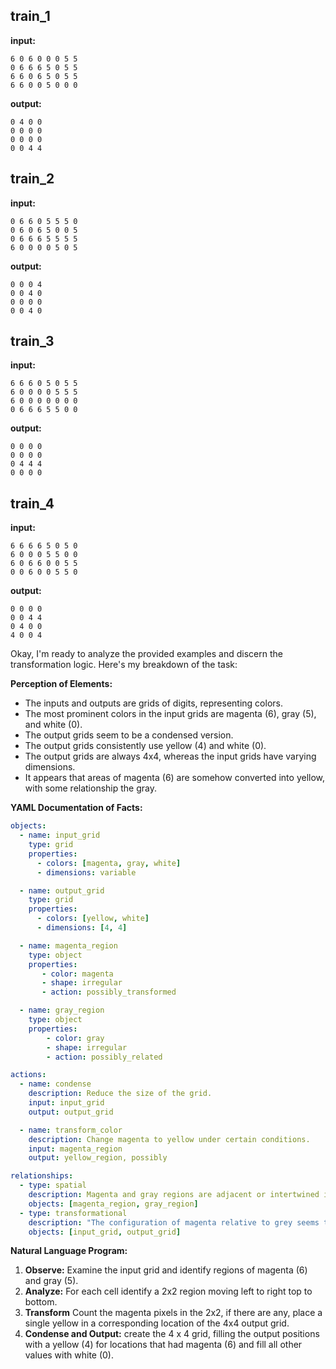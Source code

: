 
## train_1

**input:**
```
6 0 6 0 0 0 5 5
0 6 6 6 5 0 5 5
6 6 0 6 5 0 5 5
6 6 0 0 5 0 0 0
```


**output:**
```
0 4 0 0
0 0 0 0
0 0 0 0
0 0 4 4
```


## train_2

**input:**
```
0 6 6 0 5 5 5 0
0 6 0 6 5 0 0 5
0 6 6 6 5 5 5 5
6 0 0 0 0 5 0 5
```


**output:**
```
0 0 0 4
0 0 4 0
0 0 0 0
0 0 4 0
```


## train_3

**input:**
```
6 6 6 0 5 0 5 5
6 0 0 0 0 5 5 5
6 0 0 0 0 0 0 0
0 6 6 6 5 5 0 0
```


**output:**
```
0 0 0 0
0 0 0 0
0 4 4 4
0 0 0 0
```


## train_4

**input:**
```
6 6 6 6 5 0 5 0
6 0 0 0 5 5 0 0
6 0 6 6 0 0 5 5
0 0 6 0 0 5 5 0
```


**output:**
```
0 0 0 0
0 0 4 4
0 4 0 0
4 0 0 4
```

Okay, I'm ready to analyze the provided examples and discern the transformation logic. Here's my breakdown of the task:

**Perception of Elements:**

*   The inputs and outputs are grids of digits, representing colors.
*   The most prominent colors in the input grids are magenta (6), gray (5), and white (0).
*    The output grids seem to be a condensed version.
*   The output grids consistently use yellow (4) and white (0).
*   The output grids are always 4x4, whereas the input grids have varying dimensions.
*    It appears that areas of magenta (6) are somehow converted into yellow, with some relationship the gray.

**YAML Documentation of Facts:**


```yaml
objects:
  - name: input_grid
    type: grid
    properties:
      - colors: [magenta, gray, white]
      - dimensions: variable

  - name: output_grid
    type: grid
    properties:
      - colors: [yellow, white]
      - dimensions: [4, 4]

  - name: magenta_region
    type: object
    properties:
       - color: magenta
       - shape: irregular
       - action: possibly_transformed

  - name: gray_region
    type: object
    properties:
        - color: gray
        - shape: irregular
        - action: possibly_related

actions:
  - name: condense
    description: Reduce the size of the grid.
    input: input_grid
    output: output_grid

  - name: transform_color
    description: Change magenta to yellow under certain conditions.
    input: magenta_region
    output: yellow_region, possibly

relationships:
  - type: spatial
    description: Magenta and gray regions are adjacent or intertwined in the input grid.
    objects: [magenta_region, gray_region]
  - type: transformational
    description: "The configuration of magenta relative to grey seems to determine placement of yellow"
    objects: [input_grid, output_grid]

```


**Natural Language Program:**

1.  **Observe:** Examine the input grid and identify regions of magenta (6) and gray (5).
2.  **Analyze:** For each cell identify a 2x2 region moving left to right top to bottom.
3.  **Transform** Count the magenta pixels in the 2x2, if there are any, place a single yellow in a corresponding location of the 4x4 output grid.
4.  **Condense and Output:** create the 4 x 4 grid, filling the output positions with a yellow (4) for locations that had magenta (6) and fill all other values with white (0).


